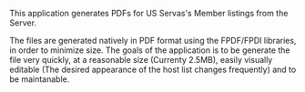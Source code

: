 This application generates PDFs for US Servas's Member listings from the Server.

The files are generated natively in PDF format using the FPDF/FPDI libraries, in order to minimize size.
The goals of the application is to be generate the file very quickly, at a reasonable size (Currenty 2.5MB), easily visually editable (The desired appearance of the host list changes frequently) and to be maintanable.